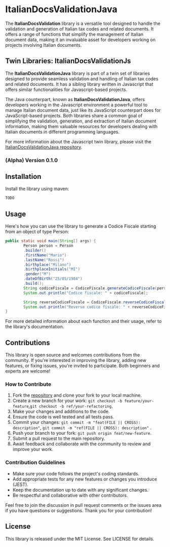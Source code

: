 # ItalianDocsValidationJava

The **ItalianDocsValidation** library is a versatile tool designed to handle the validation and generation of Italian tax codes and related documents. It offers a range of functions that simplify the management of Italian document data, making it an invaluable asset for developers working on projects involving Italian documents.

## Twin Libraries: ItalianDocsValidationJs

The **ItalianDocsValidationJava** library is part of a twin set of libraries designed to provide seamless validation and handling of Italian tax codes and related documents. It has a sibling library written in Javascript that offers similar functionalities for Javascript-based projects.

The Java counterpart, known as **ItalianDocsValidationJava**, offers developers working in the Javascript environment a powerful tool to manage Italian document data, just like its JavaScript counterpart does for JavaScript-based projects. Both libraries share a common goal of simplifying the validation, generation, and extraction of Italian document information, making them valuable resources for developers dealing with Italian documents in different programming languages.

For more information about the Javascript twin library, please visit the [ItalianDocsValidationJava repository](https://github.com/Underscore2/ItalianDocsValidationJs).


### (Alpha) Version 0.1.0

## Installation

Install the library using maven:

```bash
TODO
```

## Usage
Here's how you can use the library to generate a Codice Fiscale starting from an object of type Person:

```java
public static void main(String[] args) {
        Person person = Person
        .builder()
        .firstName("Mario")
        .lastName("Rossi")
        .birthplace("Milano")
        .birthplaceInitials("MI")
        .gender("M")
        .dateOfBirth("25/05/1984")
        .build();
        String codiceFiscale = CodiceFiscale.generateCodiceFiscale(person);
        System.out.println("Codice fiscale: " + codiceFiscale);

        String reverseCodiceFiscale = CodiceFiscale.reverseCodiceFiscale(codiceFiscale);
        System.out.println("Reverse codice fiscale: " + reverseCodiceFiscale);
}

```

For more detailed information about each function and their usage, refer to the library's documentation.

## Contributions

This library is open source and welcomes contributions from the community. If you're interested in improving the library, adding new features, or fixing issues, you're invited to participate. Both beginners and experts are welcome!

### How to Contribute

1. Fork the [repository](https://github.com/Underscore2/ItalianDocsValidationJs) and clone your fork to your local machine.
2. Create a new branch for your work: `git checkout -b feature/your-feature`,`git checkout -b ref/your-refactoring`.
3. Make your changes and additions to the code.
4. Ensure the code is well tested and all tests pass.
5. Commit your changes: `git commit -m "feat(FILE || CROSS): description"`, `git commit -m "ref(FILE || CROSS): description"` .
6. Push your branch to your fork: `git push origin feat/new-feature`.
7. Submit a pull request to the main repository.
8. Await feedback and collaborate with the community to review and improve your work.

### Contribution Guidelines

- Make sure your code follows the project's coding standards.
- Add appropriate tests for any new features or changes you introduce (JEST).
- Keep the documentation up to date with any significant changes.
- Be respectful and collaborative with other contributors.

Feel free to join the discussion in pull request comments or the issues area if you have questions or suggestions. Thank you for your contribution!

## License
This library is released under the MIT License. See LICENSE for details.
